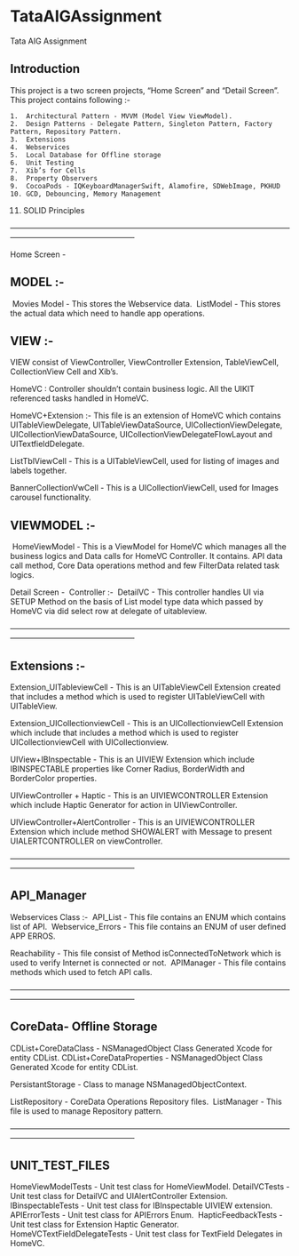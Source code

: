 # TataAIGAssignment
Tata AIG Assignment

## Introduction

This project is a two screen projects, “Home Screen” and “Detail Screen”. This project contains following :-

	1.	Architectural Pattern - MVVM (Model View ViewModel).
	2.	Design Patterns - Delegate Pattern, Singleton Pattern, Factory Pattern, Repository Pattern.
	3.	Extensions
	4.	Webservices
	5.	Local Database for Offline storage
	6.	Unit Testing
	7.	Xib’s for Cells
	8.	Property Observers
	9.	CocoaPods - IQKeyboardManagerSwift, Alamofire, SDWebImage, PKHUD
	10.	GCD, Debouncing, Memory Management 
  11. SOLID Principles

————————————————————————————————————————————————————

Home Screen - 
## MODEL :- 
 Movies Model - This stores the Webservice data.
 ListModel - This stores the actual data which need to handle app operations.
 
 ## VIEW :- 
 VIEW consist of ViewController, ViewController Extension, TableViewCell, CollectionView Cell and Xib’s. 
 
 HomeVC : Controller shouldn’t contain business logic. All the UIKIT referenced tasks handled in HomeVC.  
 
 HomeVC+Extension :- This file is an extension of HomeVC which contains UITableViewDelegate, UITableViewDataSource, UICollectionViewDelegate, UICollectionViewDataSource, UICollectionViewDelegateFlowLayout and UITextfieldDelegate.  
 
 ListTblViewCell - This is a UITableViewCell, used for listing of images and labels together.  
 
 BannerCollectionVwCell - This is a UICollectionViewCell, used for Images carousel functionality.

## VIEWMODEL :-
 HomeViewModel - This is a ViewModel for HomeVC which manages all the business logics and Data calls for HomeVC Controller. It contains. API data call method, Core Data operations method and few FilterData related task logics.


Detail Screen -  Controller :-  DetailVC - This controller handles UI via SETUP Method on the basis of List model type data which passed by HomeVC via did select row at delegate of uitableview. 

———————————————————————————————————————————————————— 

##   Extensions :-   

Extension_UITableviewCell - This is an UITableViewCell Extension created that includes a method which is used to register UITableViewCell with UITableView.

Extension_UICollectionviewCell - This is an UICollectionviewCell Extension which include that includes a method which is used to register UICollectionviewCell with UICollectionview.

UIView+IBInspectable - This is an UIVIEW Extension which include IBINSPECTABLE  properties like Corner Radius, BorderWidth and BorderColor properties.  

UIViewController + Haptic - This is an UIVIEWCONTROLLER Extension which include Haptic Generator for action in UIViewController.  

UIViewController+AlertController - This is an UIVIEWCONTROLLER Extension which include method SHOWALERT with Message to present UIALERTCONTROLLER on viewController.

———————————————————————————————————————————————————— 

## API_Manager

Webservices Class :-  API_List - This file contains an ENUM which contains list of API.  Webservice_Errors - This file contains an ENUM of user defined APP ERROS.

Reachability - This file consist of Method isConnectedToNetwork which is used to verify Internet is connected or not.  APIManager - This file contains methods which used to fetch API calls.

————————————————————————————————————————————————————  

## CoreData- Offline Storage 

CDList+CoreDataClass - NSManagedObject Class Generated Xcode for entity CDList.
CDList+CoreDataProperties - NSManagedObject Class Generated Xcode for entity CDList.  

PersistantStorage - Class to manage NSManagedObjectContext.  

ListRepository - CoreData Operations Repository files. 
ListManager - This file is used to manage Repository pattern.

———————————————————————————————————————————————————— 

## UNIT_TEST_FILES  

HomeViewModelTests - Unit test class for HomeViewModel.
DetailVCTests - Unit test class for DetailVC and UIAlertController Extension.
IBinspectableTests - Unit test class for IBInspectable UIVIEW extension.
APIErrorTests - Unit test class for APIErrors Enum. 
HapticFeedbackTests - Unit test class for Extension Haptic Generator. 
HomeVCTextFieldDelegateTests - Unit test class for TextField Delegates in HomeVC.
